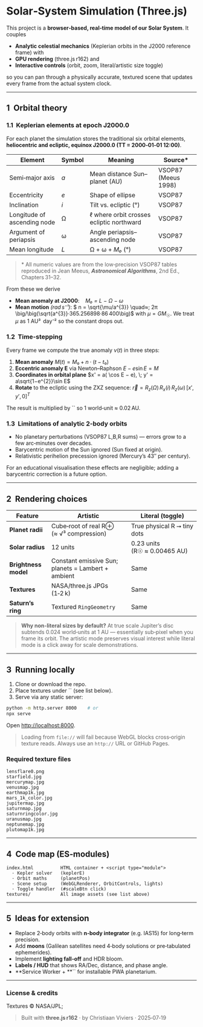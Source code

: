 # Solar‑System Simulation (Three.js)

This project is a **browser‑based, real‑time model of our Solar System**. It couples

- **Analytic celestial mechanics** (Keplerian orbits in the J2000 reference frame) with
- **GPU rendering** (three.js r162) and
- **Interactive controls** (orbit, zoom, literal/artistic size toggle)

so you can pan through a physically accurate, textured scene that updates every frame from the actual system clock.

---

## 1  Orbital theory

### 1.1  Keplerian elements at epoch J2000.0

For each planet the simulation stores the traditional six orbital elements, **heliocentric and ecliptic, equinox J2000.0 (TT = 2000‑01‑01 12:00)**.

| Element                     | Symbol | Meaning                                  | Source\*            |
| --------------------------- | ------ | ---------------------------------------- | ------------------- |
| Semi‑major axis             | *a*    | Mean distance Sun–planet (AU)            | VSOP87 (Meeus 1998) |
| Eccentricity                | *e*    | Shape of ellipse                         | VSOP87              |
| Inclination                 | *i*    | Tilt vs. ecliptic (°)                    | VSOP87              |
| Longitude of ascending node | Ω      | ℓ where orbit crosses ecliptic northward | VSOP87              |
| Argument of periapsis       | ω      | Angle periapsis–ascending node           | VSOP87              |
| Mean longitude              | *L*    | Ω + ω + *M₀* (°)                         | VSOP87              |

> \* All numeric values are from the low‑precision VSOP87 tables reproduced in Jean Meeus, ***Astronomical Algorithms***, 2nd Ed., Chapters 31–32.

From these we derive

- **Mean anomaly at J2000**:    *M₀ = L − Ω − ω*
- **Mean motion** *(rad s⁻¹)*: $ n = \sqrt{\mu/a^{3}} \quad≈\; 2π \big/\big(\sqrt{a^{3}}·365.256898·86 400\big)$ with $\mu = GM_{☉}$.  We treat $\mu$ as 1 AU³  day⁻² so the constant drops out.

### 1.2  Time‑stepping

Every frame we compute the true anomaly $ν(t)$ in three steps:

1. **Mean anomaly** $M(t) = M₀ + n·(t−t₀)$
2. **Eccentric anomaly E** via Newton–Raphson $E−e \sin E = M$
3. **Coordinates in orbital plane** $x' = a( \cos E − e), \; y' = a\sqrt{1−e^{2}}\sin E$
4. **Rotate** to the ecliptic using the ZXZ sequence: $\vec r = R_{z}(Ω)\,R_{x}(i)\,R_{z}(ω)\,[x',y',0]^{T}$

The result is multiplied by `` so 1 world‑unit ≈ 0.02 AU.

### 1.3  Limitations of analytic 2‑body orbits

- No planetary perturbations (VSOP87 L,B,R sums) — errors grow to a few arc‑minutes over decades.
- Barycentric motion of the Sun ignored (Sun fixed at origin).
- Relativistic perihelion precession ignored (Mercury’s 43″ per century).

For an educational visualisation these effects are negligible; adding a barycentric correction is a future option.

---

## 2  Rendering choices

| Feature              | Artistic                                           | Literal (toggle)             |
| -------------------- | -------------------------------------------------- | ---------------------------- |
| **Planet radii**     | Cube‑root of real R⊕ (≈ √³ compression)            | True physical R ⭢ tiny dots  |
| **Solar radius**     | 12 units                                           | 0.23 units (R☉ ≈ 0.00465 AU) |
| **Brightness model** | Constant emissive Sun; planets = Lambert + ambient | Same                         |
| **Textures**         | NASA/three.js JPGs (1‑2 k)                         | Same                         |
| **Saturn’s ring**    | Textured `RingGeometry`                            | Same                         |

> **Why non‑literal sizes by default?**  At true scale Jupiter’s disc subtends 0.024 world‑units at 1 AU — essentially sub‑pixel when you frame its orbit. The artistic mode preserves visual interest while literal mode is a click away for scale demonstrations.

---

## 3  Running locally

1. Clone or download the repo.
2. Place textures under `` (see list below).
3. Serve via any static server:

```bash
python -m http.server 8000    # or
npx serve
```

Open [http://localhost:8000](http://localhost:8000).

> Loading from `file://` will fail because WebGL blocks cross‑origin texture reads. Always use an `http://` URL or GitHub Pages.

### Required texture files

```
lensflare0.png
starfield.jpg
mercurymap.jpg
venusmap.jpg
earthmap1k.jpg
mars_1k_color.jpg
jupitermap.jpg
saturnmap.jpg
saturnringcolor.jpg
uranusmap.jpg
neptunemap.jpg
plutomap1k.jpg
```

---

## 4  Code map (ES‑modules)

```
index.html          HTML container + <script type="module">
  · Kepler solver   (keplerE)
  · Orbit maths     (planetPos)
  · Scene setup     (WebGLRenderer, OrbitControls, lights)
  · Toggle handler  (#scaleBtn click)
textures/           All image assets (see list above)
```

---

## 5  Ideas for extension

- Replace 2‑body orbits with **n‑body integrator** (e.g. IAS15) for long‑term precision.
- Add **moons** (Galilean satellites need 4‑body solutions or pre‑tabulated ephemerides).
- Implement **lighting fall‑off** and HDR bloom.
- **Labels / HUD** that shows RA/Dec, distance, and phase angle.
- **Service Worker + **`` for installable PWA planetarium.

---

### License & credits

Textures © NASA/JPL; 

> Built with **three.js r162** · by Christiaan Viviers · 2025‑07‑19

